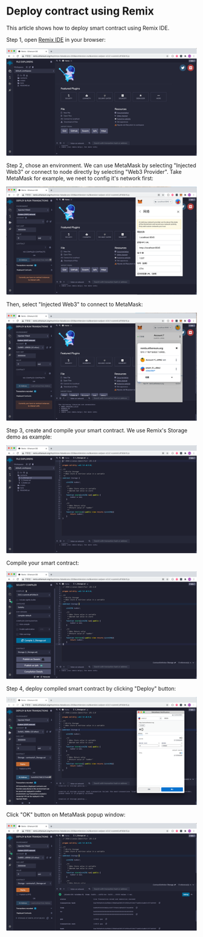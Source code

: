 # Deploy contract using Remix

This article shows how to deploy smart contract using Remix IDE.



Step 1, open [Remix IDE](http://remix.ethereum.org/) in your browser:

![remix](./images/remix.png)



Step 2, chose an environment. We can use MetaMask by selecting "Injected Web3" or connect to node directly by selecting "Web3 Provider". Take MetaMask for example, we neet to config it's network first:

![remix-metamask-network](./images/remix-metamask-network.png)

Then, select "Injected Web3" to connect to MetaMask:

![remix-metamask-connect.png](./images/remix-metamask-connect.png)



Step 3, create and compile your smart contract. We use Remix's Storage demo as example:

![remix-contract](./images/remix-contract.png)

Compile your smart contract:

![image-20210414163154021](./images/remix-compile.png)



Step 4, deploy compiled smart contract by clicking "Deploy" button:

![image-20210414163757696](./images/remix-metamask-deploy.png)

Click "OK" button on MetaMask popup window:

![remix-metamask-deploy2](./images/remix-metamask-deploy2.png)

